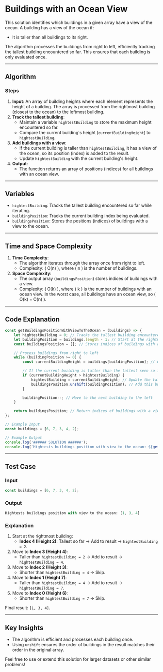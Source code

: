 # **Buildings with an Ocean View**

This solution identifies which buildings in a given array have a view of the ocean. A building has a view of the ocean if:
- It is taller than all buildings to its right.

The algorithm processes the buildings from right to left, efficiently tracking the tallest building encountered so far. This ensures that each building is only evaluated once.

---

## **Algorithm**

### **Steps**
1. **Input**: An array of building heights where each element represents the height of a building. The array is processed from the rightmost building (closest to the ocean) to the leftmost building.
2. **Track the tallest building**:
   - Maintain a variable `hightestBuilding` to store the maximum height encountered so far.
   - Compare the current building's height (`currentBuildingHeight`) to `hightestBuilding`.
3. **Add buildings with a view**:
   - If the current building is taller than `hightestBuilding`, it has a view of the ocean, so its position (index) is added to the result.
   - Update `hightestBuilding` with the current building's height.
4. **Output**:
   - The function returns an array of positions (indices) for all buildings with an ocean view.

---

## **Variables**
- `hightestBuilding`: Tracks the tallest building encountered so far while iterating.
- `buildingPosition`: Tracks the current building index being evaluated.
- `buildingsPosition`: Stores the positions (indices) of buildings with a view to the ocean.

---

## **Time and Space Complexity**
1. **Time Complexity**:
   - The algorithm iterates through the array once from right to left.
   - Complexity: \( O(n) \), where \( n \) is the number of buildings.
2. **Space Complexity**:
   - The output array (`buildingsPosition`) stores indices of buildings with a view.
   - Complexity: \( O(k) \), where \( k \) is the number of buildings with an ocean view. In the worst case, all buildings have an ocean view, so \( O(k) = O(n) \).

---

## **Code Explanation**

```javascript
const getBuildingsPositionWithViewToTheOcean = (buildings) => {
    let hightestBuilding = 0; // Tracks the tallest building encountered so far.
    let buildingPosition = buildings.length - 1; // Start at the rightmost building.
    const buildingsPosition = []; // Stores indices of buildings with a view.

    // Process buildings from right to left
    while (buildingPosition >= 0) {
        const currentBuildingHeight = buildings[buildingPosition]; // Current building height

        // If the current building is taller than the tallest seen so far, it has a view
        if (currentBuildingHeight > hightestBuilding) {
            hightestBuilding = currentBuildingHeight; // Update the tallest building
            buildingsPosition.unshift(buildingPosition); // Add this building's index to the result
        }

        buildingPosition--; // Move to the next building to the left
    }

    return buildingsPosition; // Return indices of buildings with a view
};

// Example Input
const buildings = [6, 7, 3, 4, 2];

// Example Output
console.log('###### SOLUTION ######');
console.log(`Hightests buildings position with view to the ocean: ${getBuildingsPositionWithViewToTheOcean(buildings)}`);
```

---

## **Test Case**

### **Input**
```javascript
const buildings = [6, 7, 3, 4, 2];
```

### **Output**
```javascript
Hightests buildings position with view to the ocean: [1, 3, 4]
```

### **Explanation**
1. Start at the rightmost building:
   - **Index 4 (Height 2)**: Tallest so far → Add to result → `hightestBuilding = 2`.
2. Move to **Index 3 (Height 4)**:
   - Taller than `hightestBuilding = 2` → Add to result → `hightestBuilding = 4`.
3. Move to **Index 2 (Height 3)**:
   - Shorter than `hightestBuilding = 4` → Skip.
4. Move to **Index 1 (Height 7)**:
   - Taller than `hightestBuilding = 4` → Add to result → `hightestBuilding = 7`.
5. Move to **Index 0 (Height 6)**:
   - Shorter than `hightestBuilding = 7` → Skip.

Final result: `[1, 3, 4]`.

---

## **Key Insights**
- The algorithm is efficient and processes each building once.
- Using `unshift` ensures the order of buildings in the result matches their order in the original array.

Feel free to use or extend this solution for larger datasets or other similar problems!